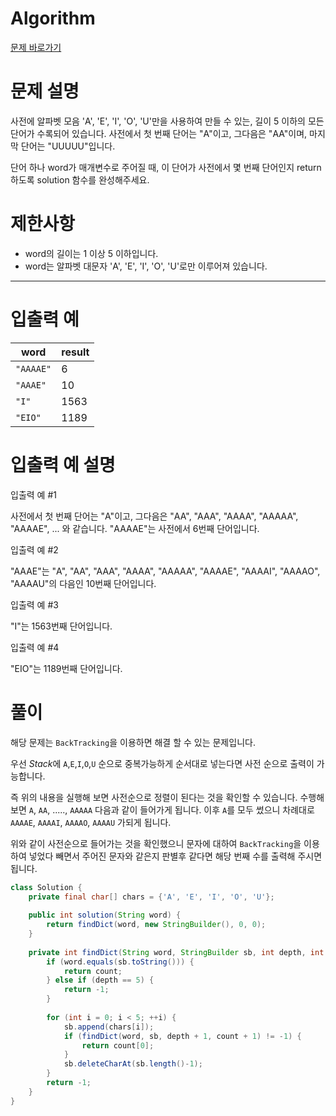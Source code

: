 # Algorithm

[문제 바로가기](https://school.programmers.co.kr/learn/courses/30/lessons/84512)

# 문제 설명

사전에 알파벳 모음 'A', 'E', 'I', 'O', 'U'만을 사용하여 만들 수 있는, 길이 5 이하의 모든 단어가 수록되어 있습니다. 사전에서 첫 번째 단어는 "A"이고, 그다음은 "AA"이며, 마지막 단어는 "UUUUU"입니다.

단어 하나 word가 매개변수로 주어질 때, 이 단어가 사전에서 몇 번째 단어인지 return 하도록 solution 함수를 완성해주세요.

# 제한사항

- word의 길이는 1 이상 5 이하입니다.
- word는 알파벳 대문자 'A', 'E', 'I', 'O', 'U'로만 이루어져 있습니다.

---

# 입출력 예

| word      | result |
| --------- | ------ |
| `"AAAAE"` | 6      |
| `"AAAE"`  | 10     |
| `"I"`     | 1563   |
| `"EIO"`   | 1189   |

# 입출력 예 설명

입출력 예 #1

사전에서 첫 번째 단어는 "A"이고, 그다음은 "AA", "AAA", "AAAA", "AAAAA", "AAAAE", ... 와 같습니다. "AAAAE"는 사전에서 6번째 단어입니다.

입출력 예 #2

"AAAE"는 "A", "AA", "AAA", "AAAA", "AAAAA", "AAAAE", "AAAAI", "AAAAO", "AAAAU"의 다음인 10번째 단어입니다.

입출력 예 #3

"I"는 1563번째 단어입니다.

입출력 예 #4

"EIO"는 1189번째 단어입니다.
# 풀이

해당 문제는 `BackTracking`을 이용하면 해결 할 수 있는 문제입니다.

우선 *Stack*에  `A`,`E`,`I`,`O`,`U` 순으로 중복가능하게 순서대로 넣는다면 사전 순으로 출력이 가능합니다.

즉 위의 내용을 실행해 보면 사전순으로 정렬이 된다는 것을 확인할 수 있습니다. 
수행해 보면 `A`, `AA`, ....., `AAAAA` 다음과 같이 들어가게 됩니다. 
이후 `A`를 모두 썼으니  차례대로 `AAAAE`, `AAAAI`, `AAAAO`, `AAAAU` 가되게 됩니다.

위와 같이 사전순으로 들어가는 것을 확인했으니 문자에 대하여 `BackTracking`을 이용하여 넣었다 빼면서 주어진 문자와 같은지 판별후 같다면 해당 번째 수를 출력해 주시면 됩니다.

```java
class Solution {
    private final char[] chars = {'A', 'E', 'I', 'O', 'U'};
    
    public int solution(String word) {
        return findDict(word, new StringBuilder(), 0, 0);
    }
    
    private int findDict(String word, StringBuilder sb, int depth, int count) {
        if (word.equals(sb.toString())) {
            return count;
        } else if (depth == 5) {
            return -1;
        }
        
        for (int i = 0; i < 5; ++i) {
            sb.append(chars[i]);
            if (findDict(word, sb, depth + 1, count + 1) != -1) {
                return count[0]; 
            }
            sb.deleteCharAt(sb.length()-1);
        }
        return -1;
    }
}
```
